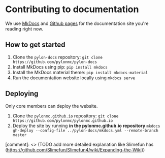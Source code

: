 # Contributing to documentation

We use [MkDocs](https://www.mkdocs.org/) and [Github pages](https://pages.github.com/) for the documentation site you're reading right now.

## How to get started

1. Clone the `pylon-docs` repository: `git clone https://github.com/pylonmc/pylon-docs`
2. Install MkDocs using pip: `pip install mkdocs`
3. Install the MkDocs material theme: `pip install mkdocs-material`
4. Run the documentation website locally using `mkdocs serve`

## Deploying

Only core members can deploy the website.

1. Clone the `pylonmc.github.io` repository: `git clone https://github.com/pylonmc/pylonmc.github.io`
2. Deploy the site by running **in the pylonmc.github.io repository** `mkdocs gh-deploy --config-file ../pylon-docs/mkdocs.yml --remote-branch master`

[comment]: <> (TODO add more detailed explanation like Slimefun has (https://github.com/Slimefun/Slimefun4/wiki/Expanding-the-Wiki))

